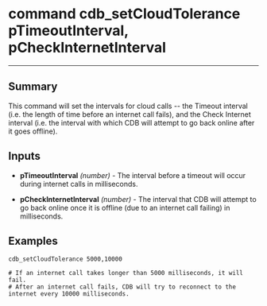 # command cdb_setCloudTolerance pTimeoutInterval, pCheckInternetInterval
---

## Summary
This command will set the intervals for cloud calls -- the Timeout interval (i.e. the length of time before an internet call fails), and the Check Internet interval (i.e. the interval with which CDB will attempt to go back online after it goes offline).

## Inputs
* **pTimeoutInterval** *(number)* - The interval before a timeout will occur during internet calls in milliseconds.

* **pCheckInternetInterval** *(number)* - The interval that CDB will attempt to go back online once it is offline (due to an internet call failing) in milliseconds.

## Examples
```livecodeserver
cdb_setCloudTolerance 5000,10000

# If an internet call takes longer than 5000 milliseconds, it will fail.
# After an internet call fails, CDB will try to reconnect to the internet every 10000 milliseconds.
``` 